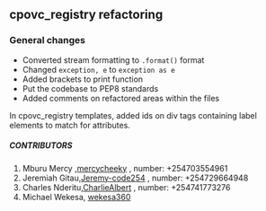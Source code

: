 ## cpovc_registry refactoring

### General changes

- Converted stream formatting to `.format()` format
- Changed `exception, e` to `exception as e`
- Added brackets to print function
- Put the codebase to PEP8 standards
- Added comments on refactored areas within the files

In cpovc_registry templates,
added ids on div tags containing label elements to match for attributes.


##### CONTRIBUTORS
1. Mburu Mercy ,[mercycheeky](https://github.com/mercycheeky) , number: +254703554961
2. Jeremiah Gitau,[Jeremy-code254](https://github.com/Jeremy-code254) , number: +254729664948
3. Charles Nderitu,[CharlieAlbert](https://github.com/CharlieAlbert) , number: +254741773276
4. Michael Wekesa, [wekesa360](https://github.com/wekesa360)
